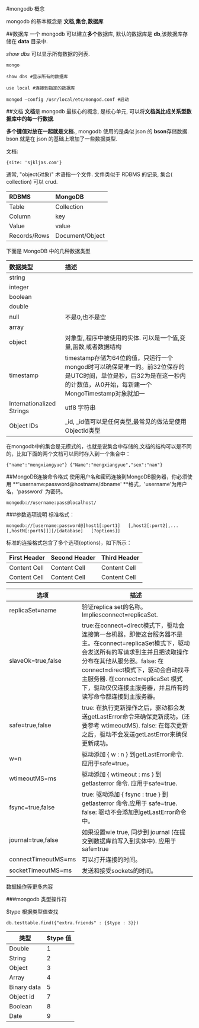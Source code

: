 #mongodb 概念

mongodb 的基本概念是 **文档,集合,数据库**

##数据库
一个 mongodb 可以建立**多个**数据库, 默认的数据库是 **db**,该数据库存储在 **data** 目录中.

*show dbs* 可以显示所有数据的列表.

```
mongo

show dbs #显示所有的数据库

use local #连接到指定的数据库

mongod —config /usr/local/etc/mongod.conf #启动

```

##文档
**文档**是 mongodb 最核心的概念, 是核心单元, 可以将**文档类比成关系型数据库中的每一行数据**.

**多个键值对放在一起就是文档.**, mongodb 使用的是类似 json 的 **bson**存储数据. bson 就是在 json 的基础上增加了一些数据类型.

文档:

```
{site: 'sjkljas.com'}
```
通常, "object(对象)" 术语指一个文件. 文件类似于 RDBMS 的记录, 集合( collection) 可以 crud.

RDBMS | MongoDB
:----------- | :-----------
Table        | Collection
Column         | key 
Value| value
Records/Rows| Document/Object

下面是 MongoDB 中的几种数据类型

数据类型 | 描述
:----------- | :-----------
string         | 
integer         |
boolean|
double|
null | 不是0,也不是空
array|
object| 对象型,,程序中被使用的实体. 可以是一个值,变量,函数,或者数据结构
timestamp|timestamp存储为64位的值，只运行一个mongod时可以确保是唯一的。前32位保存的是UTC时间，单位是秒，后32为是在这一秒内的计数值，从0开始，每新建一个MongoTimestamp对象就加一
Internationalized Strings|utf8 字符串
Object IDs|\_id, _id值可以是任何类型,最常见的做法是使用ObjectId类型


在mongodb中的集合是无模式的，也就是说集合中存储的,文档的结构可以是不同的，比如下面的两个文档可以同时存入到一个集合中：

```
{"name":"mengxiangyue"} {"Name":"mengxiangyue","sex":"nan"}
```

##MongoDB连接命令格式
使用用户名和密码连接到MongoDB服务器，你必须使用 **'username:password@hostname/dbname' **格式，'username'为用户名，'password' 为密码。

```
mongodb://username:pass@localhost/
```


###参数选项说明
标准格式：

```
mongodb://[username:password@]host1[:port1]   [,host2[:port2],...[,hostN[:portN]]][/[database]   [?options]]
```
标准的连接格式包含了多个选项(options)，如下所示：


| First Header | Second Header | Third Header |
| ------------ | ------------- | ------------ |
| Content Cell | Content Cell  | Content Cell |
| Content Cell | Content Cell  | Content Cell |


|选项|描述|
| ------------ | ------------- |
|replicaSet=name|验证replica set的名称。 Impliesconnect=replicaSet.|
|slaveOk=true,false|true:在connect=direct模式下，驱动会连接第一台机器，即使这台服务器不是主。在connect=replicaSet模式下，驱动会发送所有的写请求到主并且把读取操作分布在其他从服务器。false: 在 connect=direct模式下，驱动会自动找寻主服务器. 在connect=replicaSet 模式下，驱动仅仅连接主服务器，并且所有的读写命令都连接到主服务器。|
|safe=true,false	|true: 在执行更新操作之后，驱动都会发送getLastError命令来确保更新成功。(还要参考 wtimeoutMS). false: 在每次更新之后，驱动不会发送getLastError来确保更新成功。|
|w=n|	驱动添加 { w : n } 到getLastError命令. 应用于safe=true。|
|wtimeoutMS=ms|	驱动添加 { wtimeout : ms } 到 getlasterror 命令. 应用于safe=true.|
|fsync=true,false|true: 驱动添加 { fsync : true } 到 getlasterror 命令.应用于 safe=true. false: 驱动不会添加到getLastError命令中。|
|journal=true,false|	如果设置wie true, 同步到 journal (在提交到数据库前写入到实体中). 应用于 safe=true|
|connectTimeoutMS=ms|可以打开连接的时间。|
|socketTimeoutMS=ms	|发送和接受sockets的时间。|


[数据操作等更多内容](http://www.w3cschool.cc/mongodb/mongodb-insert.html "Title")


###mongodb 类型操作符

$type 根据类型值查找

```
db.testtable.find({"extra.friends" : {$type : 3}})
```

|类型|$type 值|
|---------|---------|
|Double|	1|
|String	|2|
|Object	|3|
|Array	|4|
|Binary data	|5|
|Object id	|7|
|Boolean	|8|
|Date	|9|


